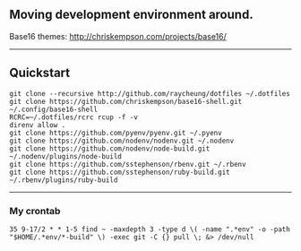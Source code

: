 Moving development environment around.
------

Base16 themes: http://chriskempson.com/projects/base16/

------

## Quickstart

    git clone --recursive http://github.com/raycheung/dotfiles ~/.dotfiles
    git clone https://github.com/chriskempson/base16-shell.git ~/.config/base16-shell
    RCRC=~/.dotfiles/rcrc rcup -f -v
    direnv allow .
    git clone https://github.com/pyenv/pyenv.git ~/.pyenv
    git clone https://github.com/nodenv/nodenv.git ~/.nodenv
    git clone https://github.com/nodenv/node-build.git ~/.nodenv/plugins/node-build
    git clone https://github.com/sstephenson/rbenv.git ~/.rbenv
    git clone https://github.com/sstephenson/ruby-build.git ~/.rbenv/plugins/ruby-build

------

### My crontab

    35 9-17/2 * * 1-5 find ~ -maxdepth 3 -type d \( -name ".*env" -o -path "$HOME/.*env/*-build" \) -exec git -C {} pull \; &> /dev/null
